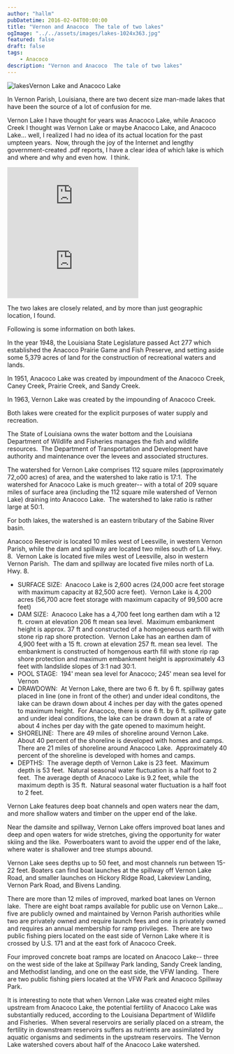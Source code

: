 ```yaml
---
author: "hallm"
pubDatetime: 2016-02-04T00:00:00
title: "Vernon and Anacoco  The tale of two lakes"
ogImage: "../../assets/images/lakes-1024x363.jpg"
featured: false
draft: false
tags: 
    - Anacoco
description: "Vernon and Anacoco  The tale of two lakes"
---
```


![lakes](@assets/images/lakes.jpg)Vernon Lake and Anacoco Lake

In Vernon Parish, Louisiana, there are two decent size man-made lakes that have been the source of a lot of confusion for me.

Vernon Lake I have thought for years was Anacoco Lake, while Anacoco Creek I thought was Vernon Lake or maybe Anacoco Lake, and Anacoco Lake... well, I realized I had no idea of its actual location for the past umpteen years.  Now, through the joy of the Internet and lengthy government-created .pdf reports, I have a clear idea of which lake is which and where and why and even how.  I think.

<iframe class="w-full aspect-video" src="https://www.youtube.com/embed/duZw3_5T8u0" title="YouTube video player" frameborder="0" allow="accelerometer; autoplay; clipboard-write; encrypted-media; gyroscope; picture-in-picture; web-share" allowfullscreen></iframe>

<iframe class="w-full aspect-video" src="https://www.youtube.com/embed/LD14Eqh6PzQ" title="YouTube video player" frameborder="0" allow="accelerometer; autoplay; clipboard-write; encrypted-media; gyroscope; picture-in-picture; web-share" allowfullscreen></iframe>

<!--more-->

The two lakes are closely related, and by more than just geographic location, I found.

Following is some information on both lakes.

In the year 1948, the Louisiana State Legislature passed Act 277 which established the Anacoco Prairie Game and Fish Preserve, and setting aside some 5,379 acres of land for the construction of recreational waters and lands.

In 1951, Anacoco Lake was created by impoundment of the Anacoco Creek, Caney Creek, Prairie Creek, and Sandy Creek.

In 1963, Vernon Lake was created by the impounding of Anacoco Creek.

Both lakes were created for the explicit purposes of water supply and recreation.

The State of Louisiana owns the water bottom and the Louisiana Department of Wildlife and Fisheries manages the fish and wildlife resources.  The Department of Transportation and Development have authority and maintenance over the levees and associated structures.

The watershed for Vernon Lake comprises 112 square miles (approximately 72,o00 acres) of area, and the watershed to lake ratio is 17:1.  The watershed for Anacoco Lake is much greater-- with a total of 209 square miles of surface area (including the 112 square mile watershed of Vernon Lake) draining into Anacoco Lake.  The watershed to lake ratio is rather large at 50:1.

For both lakes, the watershed is an eastern tributary of the Sabine River basin.

Anacoco Reservoir is located 10 miles west of Leesville, in western Vernon Parish, while the dam and spillway are located two miles south of La. Hwy. 8.  Vernon Lake is located five miles west of Leesville, also in western Vernon Parish.  The dam and spillway are located five miles north of La. Hwy. 8.

- SURFACE SIZE:  Anacoco Lake is 2,600 acres (24,000 acre feet storage with maximum capacity at 82,500 acre feet).  Vernon Lake is 4,200 acres (56,700 acre feet storage with maximum capacity of 99,500 acre feet)
- DAM SIZE:  Anacoco Lake has a 4,700 feet long earthen dam wtih a 12 ft. crown at elevation 206 ft mean sea level.  Maximum embankment height is approx. 37 ft and constructed of a homogeneous earth fill with stone rip rap shore protection.  Vernon Lake has an earthen dam of 4,900 feet with a 15 ft. crown at elevation 257 ft. mean sea level.  The embankment is constructed of homgenous earth fill with stone rip rap shore protection and maximum embankment height is approximately 43 feet with landslide slopes of 3:1 nad 30:1.
- POOL STAGE:  194' mean sea level for Anacoco; 245' mean sea level for Vernon
- DRAWDOWN:  At Vernon Lake, there are two 6 ft. by 6 ft. spillway gates placed in line (one in front of the other) and under ideal conditons, the lake can be drawn down about 4 inches per day with the gates opened to maximum height.  For Anacoco, there is one 6 ft. by 6 ft. spillway gate and under ideal conditions, the lake can be drawn down at a rate of about 4 inches per day with the gate opened to maximum height.
- SHORELINE:  There are 49 miles of shoreline around Vernon Lake.  About 40 percent of the shoreline is developed with homes and camps.  There are 21 miles of shoreline around Anacoco Lake.  Approximately 40 percent of the shoreline is developed with homes and camps.
- DEPTHS:  The average depth of Vernon Lake is 23 feet.  Maximum depth is 53 feet.  Natural seasonal water fluctuation is a half foot to 2 feet.  The average depth of Anacoco Lake is 9.2 feet, while the maximum depth is 35 ft.  Natural seasonal water fluctuation is a half foot to 2 feet.

Vernon Lake features deep boat channels and open waters near the dam, and more shallow waters and timber on the upper end of the lake.

Near the damsite and spillway, Vernon Lake offers improved boat lanes and deep and open waters for wide stretches, giving the opportunity for water skiing and the like.  Powerboaters want to avoid the upper end of the lake, where water is shallower and tree stumps abound.

Vernon Lake sees depths up to 50 feet, and most channels run between 15-22 feet. Boaters can find boat launches at the spillway off Vernon Lake Road, and smaller launches on Hickory Ridge Road, Lakeview Landing, Vernon Park Road, and Bivens Landing.

There are more than 12 miles of improved, marked boat lanes on Vernon lake.  There are eight boat ramps available for public use on Vernon Lake... five are publicly owned and maintained by Vernon Parish authorities while two are privately owned and require launch fees and one is privately owned and requires an annual membership for ramp privileges.  There are two public fishing piers located on the east side of Vernon Lake where it is crossed by U.S. 171 and at the east fork of Anacoco Creek.

Four improved concrete boat ramps are located on Anacoco Lake-- three on the west side of the lake at Spillway Park landing, Sandy Creek landing, and Methodist landing, and one on the east side, the VFW landing.  There are two public fishing piers located at the VFW Park and Anacoco Spillway Park.

It is interesting to note that when Vernon Lake was created eight miles upstream from Anacoco Lake, the potential fertility of Anacoco Lake was substantially reduced, according to the Louisiana Department of Wildlife and Fisheries.  When several reservoirs are serially placed on a stream, the fertility in downstream reservoirs suffers as nutrients are assimilated by aquatic organisms and sediments in the upstream reservoirs.  The Vernon Lake watershed covers about half of the Anacoco Lake watershed.